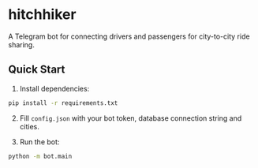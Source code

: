 # hitchhiker

A Telegram bot for connecting drivers and passengers for city-to-city ride sharing.

## Quick Start

1. Install dependencies:

```bash
pip install -r requirements.txt
```

2. Fill `config.json` with your bot token, database connection string and cities.

3. Run the bot:

```bash
python -m bot.main
```
